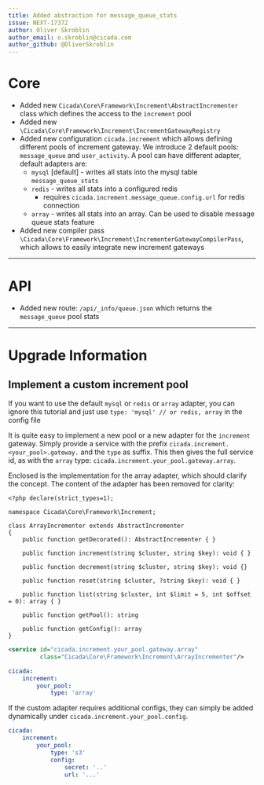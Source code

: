 ```yaml
---
title: Added abstraction for message_queue_stats
issue: NEXT-17372
author: Oliver Skroblin
author_email: o.skroblin@cicada.com
author_github: @OliverSkroblin
---
```

# Core
* Added new `Cicada\Core\Framework\Increment\AbstractIncrementer` class which defines the access to the `increment` pool
* Added new `\Cicada\Core\Framework\Increment\IncrementGatewayRegistry`
* Added new configuration `cicada.increment` which allows defining different pools of increment gateway. We introduce 2 default pools: `message_queue` and `user_activity`. A pool can have different adapter, default adapters are:
    * `mysql` [default] - writes all stats into the mysql table `message_queue_stats`
    * `redis` - writes all stats into a configured redis 
        * requires `cicada.increment.message_queue.config.url` for redis connection
    * `array` - writes all stats into an array. Can be used to disable message queue stats feature
* Added new compiler pass `\Cicada\Core\Framework\Increment\IncrementerGatewayCompilerPass`, which allows to easily integrate new increment gateways
___
# API
* Added new route: `/api/_info/queue.json` which returns the `message_queue` pool stats
___
# Upgrade Information
## Implement a custom increment pool
If you want to use the default `mysql` or `redis` or `array` adapter, you can ignore this tutorial and just use `type: 'mysql' // or redis, array` in the config file

It is quite easy to implement a new pool or a new adapter for the `increment` gateway.
Simply provide a service with the prefix `cicada.increment.<your_pool>.gateway.` and the `type` as suffix.
This then gives the full service id, as with the `array` type: `cicada.increment.your_pool.gateway.array`.

Enclosed is the implementation for the array adapter, which should clarify the concept. The content of the adapter has been removed for clarity:
```ArrayIncrementer.php
<?php declare(strict_types=1);

namespace Cicada\Core\Framework\Increment;

class ArrayIncrementer extends AbstractIncrementer
{
    public function getDecorated(): AbstractIncrementer { }

    public function increment(string $cluster, string $key): void { }

    public function decrement(string $cluster, string $key): void {}

    public function reset(string $cluster, ?string $key): void { }

    public function list(string $cluster, int $limit = 5, int $offset = 0): array { }
    
    public function getPool(): string
    
    public function getConfig(): array
}
```

```services.xml
<service id="cicada.increment.your_pool.gateway.array" 
         class="Cicada\Core\Framework\Increment\ArrayIncrementer"/>
```

```cicada.yaml
cicada:
    increment:
        your_pool:
            type: 'array'
```

If the custom adapter requires additional configs, they can simply be added dynamically under `cicada.increment.your_pool.config`.
```cicada.yaml
cicada:
    increment:
        your_pool:
            type: 's3'
            config: 
                secret: '..'
                url: '...'
```

